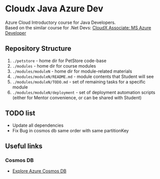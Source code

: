 # Cloudx Java Azure Dev

Azure Cloud Introductory course for Java Developers. \
Based on the similar course for .Net Devs: [CloudX Associate: MS Azure Developer](https://learn.epam.com/detailsPage?id=03203120-312d-4253-917b-57017b5693d5&source=PROGRAM)

## Repository Structure
1. `./petstore` - home dir for PetStore code-base
2. `./modules` - home dir for course modules
3. `./modules/moduleN` - home dir for module-related materials
4. `./modules/moduleN/README.md` - module contents that Student will see
5. `./modules/moduleN/TODO.md` - set of remaining tasks for a specific module
6. `./modules/moduleN/deployment` - set of deployment automation scripts (either for Mentor convenience, or can be shared with Student)

## TODO list
- Update all dependencies
- Fix Bug in cosmos db same order with same partitionKey

## Useful links

### Cosmos DB
- [Explore Azure Cosmos DB](https://learn.microsoft.com/en-us/training/modules/explore-azure-cosmos-db/)
